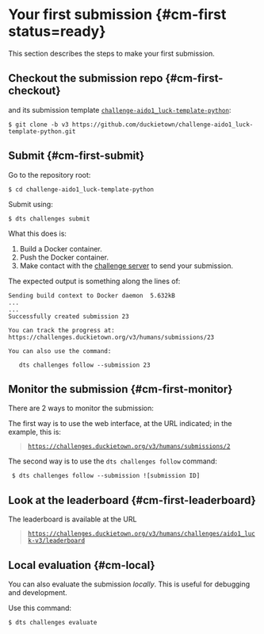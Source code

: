 # Your first submission {#cm-first status=ready}

This section describes the steps to make your first submission.

## Checkout the submission repo {#cm-first-checkout}

and its submission template [`challenge-aido1_luck-template-python`][template]:

    $ git clone -b v3 https://github.com/duckietown/challenge-aido1_luck-template-python.git

[template]: https://github.com/duckietown/challenge-aido1_luck-template-python


## Submit {#cm-first-submit}

Go to the repository root:

    $ cd challenge-aido1_luck-template-python

Submit using:

    $ dts challenges submit
    
What this does is:

1. Build a Docker container.
2. Push the Docker container.
3. Make contact with the [challenge server][server] to send your submission.

[server]: https://challenges.duckietown.org/v3/

The expected output is something along the lines of:

    Sending build context to Docker daemon  5.632kB
    ...
    ...
    Successfully created submission 23
    
    You can track the progress at: https://challenges.duckietown.org/v3/humans/submissions/23
    
    You can also use the command:
    
       dts challenges follow --submission 23

## Monitor the submission {#cm-first-monitor}

There are 2 ways to monitor the submission:

The first way is to use the web interface, at the URL indicated; in the example, this is:


> [`https://challenges.duckietown.org/v3/humans/submissions/2`](https://challenges.duckietown.org/v3/humans/submissions/2)

The second way is to use the `dts challenges follow` command:

     $ dts challenges follow --submission ![submission ID]
     
     
## Look at the leaderboard {#cm-first-leaderboard}


The leaderboard is available at the URL 

> [`https://challenges.duckietown.org/v3/humans/challenges/aido1_luck-v3/leaderboard`][leaderboard]
    
    
[leaderboard]: https://challenges.duckietown.org/v3/humans/challenges/aido1_luck-v3/leaderboard


       

     
## Local evaluation {#cm-local}

You can also evaluate the submission *locally*.  This is useful for debugging and development.

Use this command:

    $ dts challenges evaluate 


       
      
